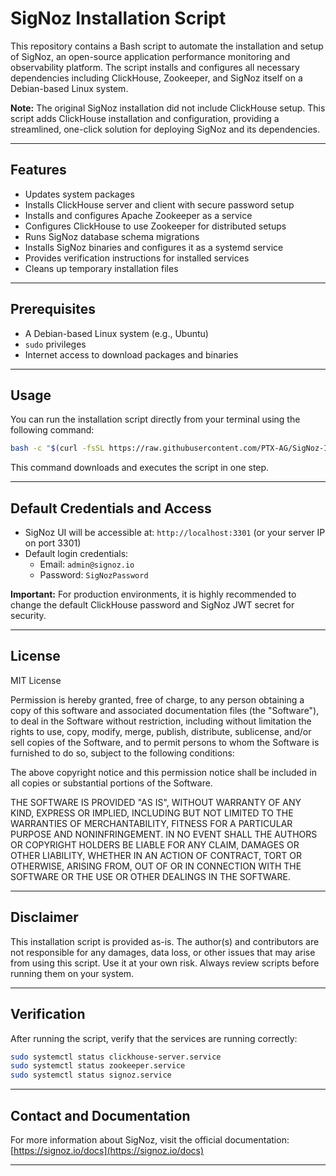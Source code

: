 # SigNoz Installation Script

This repository contains a Bash script to automate the installation and setup of SigNoz, an open-source application performance monitoring and observability platform. The script installs and configures all necessary dependencies including ClickHouse, Zookeeper, and SigNoz itself on a Debian-based Linux system.

**Note:** The original SigNoz installation did not include ClickHouse setup. This script adds ClickHouse installation and configuration, providing a streamlined, one-click solution for deploying SigNoz and its dependencies.


---

## Features

- Updates system packages
- Installs ClickHouse server and client with secure password setup
- Installs and configures Apache Zookeeper as a service
- Configures ClickHouse to use Zookeeper for distributed setups
- Runs SigNoz database schema migrations
- Installs SigNoz binaries and configures it as a systemd service
- Provides verification instructions for installed services
- Cleans up temporary installation files

---

## Prerequisites

- A Debian-based Linux system (e.g., Ubuntu)
- `sudo` privileges
- Internet access to download packages and binaries

---

## Usage

You can run the installation script directly from your terminal using the following command:

```bash
bash -c "$(curl -fsSL https://raw.githubusercontent.com/PTX-AG/SigNoz-Installation/refs/heads/main/signoz-install.sh)"
```

This command downloads and executes the script in one step.

---

## Default Credentials and Access

- SigNoz UI will be accessible at: `http://localhost:3301` (or your server IP on port 3301)
- Default login credentials:
  - Email: `admin@signoz.io`
  - Password: `SigNozPassword`

**Important:** For production environments, it is highly recommended to change the default ClickHouse password and SigNoz JWT secret for security.

---

## License

MIT License

Permission is hereby granted, free of charge, to any person obtaining a copy of this software and associated documentation files (the "Software"), to deal in the Software without restriction, including without limitation the rights to use, copy, modify, merge, publish, distribute, sublicense, and/or sell copies of the Software, and to permit persons to whom the Software is furnished to do so, subject to the following conditions:

The above copyright notice and this permission notice shall be included in all copies or substantial portions of the Software.

THE SOFTWARE IS PROVIDED "AS IS", WITHOUT WARRANTY OF ANY KIND, EXPRESS OR IMPLIED, INCLUDING BUT NOT LIMITED TO THE WARRANTIES OF MERCHANTABILITY, FITNESS FOR A PARTICULAR PURPOSE AND NONINFRINGEMENT. IN NO EVENT SHALL THE AUTHORS OR COPYRIGHT HOLDERS BE LIABLE FOR ANY CLAIM, DAMAGES OR OTHER LIABILITY, WHETHER IN AN ACTION OF CONTRACT, TORT OR OTHERWISE, ARISING FROM, OUT OF OR IN CONNECTION WITH THE SOFTWARE OR THE USE OR OTHER DEALINGS IN THE SOFTWARE.

---

## Disclaimer

This installation script is provided as-is. The author(s) and contributors are not responsible for any damages, data loss, or other issues that may arise from using this script. Use it at your own risk. Always review scripts before running them on your system.

---

## Verification

After running the script, verify that the services are running correctly:

```bash
sudo systemctl status clickhouse-server.service
sudo systemctl status zookeeper.service
sudo systemctl status signoz.service
```

---

## Contact and Documentation

For more information about SigNoz, visit the official documentation: [https://signoz.io/docs](https://signoz.io/docs)

---
